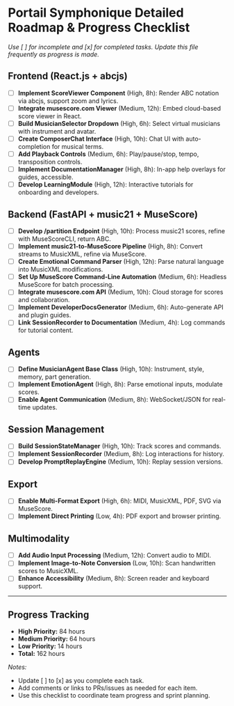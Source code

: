 # Portail Symphonique Detailed Roadmap & Progress Checklist

_Use [ ] for incomplete and [x] for completed tasks. Update this file frequently as progress is made._

## Frontend (React.js + abcjs)
- [ ] **Implement ScoreViewer Component** (High, 8h): Render ABC notation via abcjs, support zoom and lyrics.
- [ ] **Integrate musescore.com Viewer** (Medium, 12h): Embed cloud-based score viewer in React.
- [ ] **Build MusicianSelector Dropdown** (High, 6h): Select virtual musicians with instrument and avatar.
- [ ] **Create ComposerChat Interface** (High, 10h): Chat UI with auto-completion for musical terms.
- [ ] **Add Playback Controls** (Medium, 6h): Play/pause/stop, tempo, transposition controls.
- [ ] **Implement DocumentationManager** (High, 8h): In-app help overlays for guides, accessible.
- [ ] **Develop LearningModule** (High, 12h): Interactive tutorials for onboarding and developers.

## Backend (FastAPI + music21 + MuseScore)
- [ ] **Develop /partition Endpoint** (High, 10h): Process music21 scores, refine with MuseScoreCLI, return ABC.
- [ ] **Implement music21-to-MuseScore Pipeline** (High, 8h): Convert streams to MusicXML, refine via MuseScore.
- [ ] **Create Emotional Command Parser** (High, 12h): Parse natural language into MusicXML modifications.
- [ ] **Set Up MuseScore Command-Line Automation** (Medium, 6h): Headless MuseScore for batch processing.
- [ ] **Integrate musescore.com API** (Medium, 10h): Cloud storage for scores and collaboration.
- [ ] **Implement DeveloperDocsGenerator** (Medium, 6h): Auto-generate API and plugin guides.
- [ ] **Link SessionRecorder to Documentation** (Medium, 4h): Log commands for tutorial content.

## Agents
- [ ] **Define MusicianAgent Base Class** (High, 10h): Instrument, style, memory, part generation.
- [ ] **Implement EmotionAgent** (High, 8h): Parse emotional inputs, modulate scores.
- [ ] **Enable Agent Communication** (Medium, 8h): WebSocket/JSON for real-time updates.

## Session Management
- [ ] **Build SessionStateManager** (High, 10h): Track scores and commands.
- [ ] **Implement SessionRecorder** (Medium, 8h): Log interactions for history.
- [ ] **Develop PromptReplayEngine** (Medium, 10h): Replay session versions.

## Export
- [ ] **Enable Multi-Format Export** (High, 6h): MIDI, MusicXML, PDF, SVG via MuseScore.
- [ ] **Implement Direct Printing** (Low, 4h): PDF export and browser printing.

## Multimodality
- [ ] **Add Audio Input Processing** (Medium, 12h): Convert audio to MIDI.
- [ ] **Implement Image-to-Note Conversion** (Low, 10h): Scan handwritten scores to MusicXML.
- [ ] **Enhance Accessibility** (Medium, 8h): Screen reader and keyboard support.

---

## Progress Tracking
- **High Priority:** 84 hours
- **Medium Priority:** 64 hours
- **Low Priority:** 14 hours
- **Total:** 162 hours

_Notes:_
- Update [ ] to [x] as you complete each task.
- Add comments or links to PRs/issues as needed for each item.
- Use this checklist to coordinate team progress and sprint planning.
